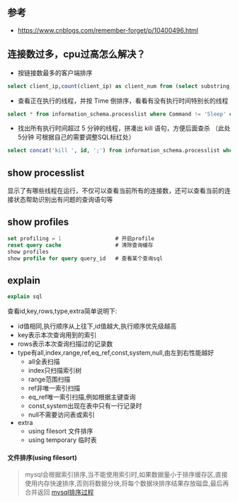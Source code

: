 ## 参考
- https://www.cnblogs.com/remember-forget/p/10400496.html

## 连接数过多，cpu过高怎么解决？
- 按链接数最多的客户端排序
```sql
select client_ip,count(client_ip) as client_num from (select substring_index(host,':' ,1) as client_ip from information_schema.processlist ) as connect_info group by client_ip order by client_num desc;
```

- 查看正在执行的线程，并按 Time 倒排序，看看有没有执行时间特别长的线程
```sql
select * from information_schema.processlist where Command != 'Sleep' order by Time desc;
```

- 找出所有执行时间超过 5 分钟的线程，拼凑出 kill 语句，方便后面查杀 （此处 5分钟 可根据自己的需要调整SQL标红处）
```sql
select concat('kill ', id, ';') from information_schema.processlist where Command != 'Sleep' and Time > 300 order by Time desc;
```

## show processlist
显示了有哪些线程在运行，不仅可以查看当前所有的连接数，还可以查看当前的连接状态帮助识别出有问题的查询语句等

## show profiles
```sql
set profiling = 1                 # 开启profile
reset query cache                 # 清除查询缓存
show profiles
show profile for query query_id   # 查看某个查询sql
```

## explain
```sql
explain sql
```
查看id,key,rows,type,extra简单说明下:
- id值相同,执行顺序从上往下,id值越大,执行顺序优先级越高
- key表示本次查询用到的索引
- rows表示本次查询扫描过的记录数
- type有all,index,range,ref,eq_ref,const,system,null,由左到右性能越好
    - all全表扫描
    - index只扫描索引树
    - range范围扫描
    - ref非唯一索引扫描
    - eq_ref唯一索引扫描,例如根据主键查询
    - const,system出现在表中只有一行记录时
    - null不需要访问表或索引
- extra
    - using filesort 文件排序
    - using temporary 临时表
    
#### 文件排序(using filesort)
> mysql会根据索引排序,当不能使用索引时,如果数据量小于排序缓存区,直接使用内存快速排序,否则将数据分块,将每个数据块排序结果存放磁盘,最后再合并返回
[mysql排序过程](http://note.youdao.com/noteshare?id=5fff060484622be57c2714e6ed60c7a2)
